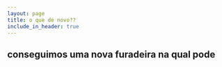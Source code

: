 ```yaml
---
layout: page
title: o que de novo??
include_in_header: true
---
```


<h2>conseguimos uma nova furadeira na qual pode</h2>
